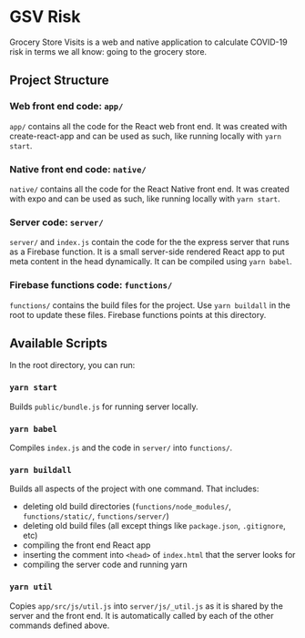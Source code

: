# GSV Risk

Grocery Store Visits is a web and native application to calculate COVID-19 risk in terms we all know: going to the grocery store.

## Project Structure

### Web front end code: `app/`
`app/` contains all the code for the React web front end. It was created with create-react-app and can be used as such, like running locally with `yarn start`.

### Native front end code: `native/`
`native/` contains all the code for the React Native front end. It was created with expo and can be used as such, like running locally with `yarn start`.

### Server code: `server/`
`server/` and `index.js` contain the code for the the express server that runs as a Firebase function. It is a small server-side rendered React app to put meta content in the head dynamically. It can be compiled using `yarn babel`.

### Firebase functions code: `functions/`
`functions/` contains the build files for the project. Use `yarn buildall` in the root to update these files. Firebase functions points at this directory.

## Available Scripts

In the root directory, you can run:

### `yarn start`
Builds `public/bundle.js` for running server locally.

### `yarn babel`
Compiles `index.js` and the code in `server/` into `functions/`.

### `yarn buildall`
Builds all aspects of the project with one command. That includes:
* deleting old build directories (`functions/node_modules/`, `functions/static/`, `functions/server/`)
* deleting old build files (all except things like `package.json`, `.gitignore`, etc)
* compiling the front end React app
* inserting the comment into `<head>` of `index.html` that the server looks for
* compiling the server code and running yarn

### `yarn util`
Copies `app/src/js/util.js` into `server/js/_util.js` as it is shared by the server and the front end. It is automatically called by each of the other commands defined above.
